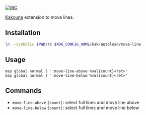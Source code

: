 [![IRC][shields/kakoune/badge]][freenode/kakoune]

[Kakoune][] extension to move lines.

Installation
------------

``` sh
ln --symbolic $PWD/rc $XDG_CONFIG_HOME/kak/autoload/move-line
```

Usage
-----

``` kak
map global normal ( ':move-line-above %val{count}<ret>'
map global normal ) ':move-line-below %val{count}<ret>'
```

Commands
--------

- `move-line-above` `[count]`: select full lines and move line above
- `move-line-below` `[count]`: select full lines and move line below

[Kakoune]: http://kakoune.org
[freenode/kakoune]: https://webchat.freenode.net?channels=kakoune
[shields/kakoune/badge]: https://img.shields.io/badge/IRC-%23kakoune-blue.svg
